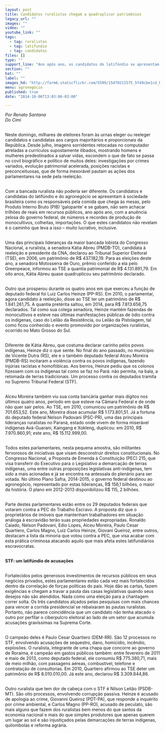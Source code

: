 ```yaml
---
layout: post
title: Candidatos ruralistas chegam a quadruplicar patrimônios
legacy_url: ""
images: ""
video: ""
youtube_link: ""
tags:
  - tag: ruralistas
  - tag: latifundio
  - tag: candidatos
files: []
type: ""
support_line: "Ano após ano, os candidatos do latifúndio se apresentam como os responsáveis pela comida que chega às mesas."
section: ""
hat: ""
label: ""
images_hd: "http://farm6.staticflickr.com/5599/15470211575_5f49cbe1cd_b.jpg"
menu: agronegócio
published: true
date: "2014-10-06T13:03:06-03:00"

---
```

<p><em>Por Renato Santana<br />
Do Cimi</em></p>

<p><br />
Neste domingo, milhares de eleitores foram &agrave;s urnas eleger ou reeleger candidatos e candidatas aos cargos majorit&aacute;rios e proporcionais da Rep&uacute;blica. Desde julho, imagens sorridentes retocadas no computador atreladas a curr&iacute;culos supostamente ilibados, mostrando homens e mulheres predestinados a salvar vidas, escondem o que de fato se passa no covil biogr&aacute;fico e pol&iacute;tico de muitos deles: investiga&ccedil;&otilde;es por crimes variados, evolu&ccedil;&atilde;o patrimonial acelerada, posi&ccedil;&otilde;es racistas e preconceituosas, que de forma inexor&aacute;vel pautam as a&ccedil;&otilde;es dos parlamentares na sede pela reelei&ccedil;&atilde;o.</p>

<p><br />
Com a bancada ruralista n&atilde;o poderia ser diferente. Os candidatos e candidatas do latif&uacute;ndio e do agroneg&oacute;cio se apresentam &agrave; sociedade brasileira como os respons&aacute;veis pela comida que chega &agrave;s mesas, pelo Produto Interno Bruto (PIB) &lsquo;galopante&rsquo; e se gabam, n&atilde;o sem achacar trilh&otilde;es de reais em recursos p&uacute;blicos, ano ap&oacute;s ano, com a anu&ecirc;ncia zelosa do governo federal, de n&uacute;meros e recordes de produ&ccedil;&atilde;o de monocultivos, colheitas, importa&ccedil;&otilde;es. O que estes candidatos n&atilde;o revelam &eacute; o caminho que leva a isso &ndash; muito lucrativo, inclusive.</p>

<p><br />
Uma das principais lideran&ccedil;as da maior bancada lobista do Congresso Nacional, a ruralista, a senadora K&aacute;tia Abreu (PMDB-TO), candidata &agrave; reelei&ccedil;&atilde;o e presidente da CNA, declarou ao Tribunal Superior Eleitoral (TSE), em 2006, um patrim&ocirc;nio de R$ 437.182,19. Para as elei&ccedil;&otilde;es deste ano, a senadora Motosserra de Ouro, pr&ecirc;mio conferido a ela pelo Greenpeace, informou ao TSE a quantia patrimonial de R$ 4.131.891,79. Em oito anos, K&aacute;tia Abreu quase quadruplicou seu patrim&ocirc;nio declarado.&nbsp;</p>

<p><br />
Outro que prosperou durante os quatro anos em que exerceu a fun&ccedil;&atilde;o de deputado federal foi Luiz Carlos Heinze (PP-RS). Em 2010, o parlamentar, agora candidato &agrave; reelei&ccedil;&atilde;o, disse ao TSE ter um patrim&ocirc;nio de R$ 1.841.261,75. A quantia pret&eacute;rita saltou, em 2014, para R$ 7.813.656,75 declarados. Tal como sua colega senadora, Heinze mant&eacute;m fazendas de monocultivos e esteve nas &uacute;ltimas manifesta&ccedil;&otilde;es p&uacute;blicas de &oacute;dio contra os ind&iacute;genas, caso do Leil&atilde;o da Resist&ecirc;ncia, ou Leil&atilde;o da Pistolagem, tal como ficou conhecido o evento promovido por organiza&ccedil;&otilde;es ruralistas, ocorrido no Mato Grosso do Sul.</p>

<p><br />
Diferente de K&aacute;tia Abreu, que costuma declarar carinho pelos povos ind&iacute;genas, Heinze diz o que sente. No final do ano passado, no munic&iacute;pio de Vicente Dutra (RS), ele e o tamb&eacute;m deputado federal Alceu Moreira (PMDB-RS) incitaram a viol&ecirc;ncia contra os povos ind&iacute;genas, fazendo inj&uacute;rias racistas e homof&oacute;bicas. Aos berros, Heinze pediu que os colonos fizessem com os ind&iacute;genas tal como se faz no Par&aacute;: n&atilde;o permita, na bala, a retomada de terras tradicionais. Um processo contra os deputados tramita no Supremo Tribunal Federal (STF).</p>

<p><br />
Alceu Moreira tamb&eacute;m viu sua conta banc&aacute;ria ganhar mais d&iacute;gitos nos &uacute;ltimos quatro anos, per&iacute;odo em que esteve na C&acirc;mara Federal e de onde n&atilde;o quer sair pelos. Ao TSE, em 2010, comunicou um patrim&ocirc;nio de R$ 701.653,52. Este ano, Moreira disse acumular R$ 1.173.801,51. J&aacute; a fortuna do deputado federal Nelson Padovani (PSC-PR), uma das principais lideran&ccedil;as ruralistas no Paran&aacute;, estado onde vivem de forma miser&aacute;vel ind&iacute;genas Av&aacute;-Guarani, Kaingang e Xokleng, duplicou: em 2010, R$ 7.970.860,91; este ano, R$ 15.112.999,00. &nbsp;&nbsp;</p>

<p><br />
Todos estes parlamentares, nesta pequena amostra, s&atilde;o militantes fervorosos de iniciativas que visam desconstruir direitos constitucionais. No Congresso Nacional, a Proposta de Emenda &agrave; Constitui&ccedil;&atilde;o (PEC) 215, que visa transferir do Executivo para o Legislativo a demarca&ccedil;&atilde;o de terras ind&iacute;genas, uma entre outras proposi&ccedil;&otilde;es legislativas anti-ind&iacute;genas, tem sido a mais acionadas e j&aacute; se encontra na antessala do plen&aacute;rio para ser votada. No &uacute;ltimo Plano Safra, 2014-2015, o governo federal destinou ao agroneg&oacute;cio, representado por estas lideran&ccedil;as, R$ 156,1 bilh&otilde;es, o maior da hist&oacute;ria. O plano em 2012-2013 disponibilizou R$ 115, 2 bilh&otilde;es.</p>

<p><br />
Parte destes parlamentares est&atilde;o entre os 29 deputados federais que votaram contra a PEC do Trabalho Escravo. A proposta diz que o propriet&aacute;rios de im&oacute;veis que mantenham trabalhadores em situa&ccedil;&atilde;o an&aacute;loga &agrave; escravid&atilde;o ter&atilde;o suas propriedades expropriadas. Ronaldo Caiado, Nelson Padovani, Edio Lopes, Alceu Moreira, Paulo Cesar Quartiero, Carlos Magno, Luiz Carlos Heinze, Giovani Queiroz, entre outros, destacam a lista da minoria que votou contra a PEC, que visa acabar com esta pr&aacute;tica criminosa atacando aquilo que mais afeta estes latifundi&aacute;rios escravocratas.</p>

<p><br />
<strong>STF: um latif&uacute;ndio de acusa&ccedil;&otilde;es &nbsp;&nbsp;</strong></p>

<p><br />
Fortalecidos pelos generosos investimentos de recursos p&uacute;blicos em seus neg&oacute;cios privados, estes parlamentares est&atilde;o cada vez mais fortalecidos dentro da correla&ccedil;&atilde;o de for&ccedil;as pol&iacute;ticas do pa&iacute;s. Hoje d&atilde;o as cartas, fazem exig&ecirc;ncias e chegam a travar a pauta das casas legislativas quando seus desejos n&atilde;o s&atilde;o atendidos. Nada como uma elei&ccedil;&atilde;o para a chantagem correr solta. Os tr&ecirc;s candidatos al&ccedil;ados pelas pesquisas com mais chances para vencer a corrida presidencial se rebaixaram &agrave;s pautas ruralistas. Portanto, n&atilde;o parece coincid&ecirc;ncia que um candidato n&atilde;o tenha atacado o outro por perfilar o ciberpulcro eleitoral ao lado de um setor que acumula acusa&ccedil;&otilde;es grav&iacute;ssimas na Suprema Corte.</p>

<p><br />
O campe&atilde;o deles &eacute; Paulo Cesar Quartiero (DEM-RR). S&atilde;o 12 processos no STF, envolvendo acusa&ccedil;&otilde;es de sequestro, dano, homic&iacute;dio, inc&ecirc;ndio, explos&otilde;es. O ruralista, integrante de uma chapa que concorre ao governo de Roraima, &eacute; campe&atilde;o em gastos p&uacute;blicos tamb&eacute;m: entre fevereiro de 2011 e maio de 2013, como deputado federal, ele consumiu R$ 775.380,71, mais de meio milh&atilde;o, com passagens a&eacute;reas, combust&iacute;vel, telefone e contrata&ccedil;&atilde;o de consultorias. Em 2010, Quartiero afirmou ao TSE deter um patrim&ocirc;nio de R$ 8.010.010,00. J&aacute; este ano, declarou R$ 3.309.844,86.</p>

<p><br />
Outro ruralista que tem dor de cabe&ccedil;a com o STF &eacute; Nilson Leit&atilde;o (PSDB-MT). S&atilde;o oito processos, envolvendo corrup&ccedil;&atilde;o passiva. Heinze &eacute; acusado de apologia ao crime, Giovanni Queiroz (PDT-PA), que responde a inqu&eacute;rito por crime ambiental, e Carlos Magno (PP-RO), acusado de peculato, s&atilde;o mais alguns que fazem dos ruralistas bem menos do que santos da economia nacional e mais do que simples produtores que apenas querem um lugar ao sol e s&atilde;o injusti&ccedil;ados pelas demarca&ccedil;&otilde;es de terras ind&iacute;genas, quilombolas e reforma agr&aacute;ria.</p>
